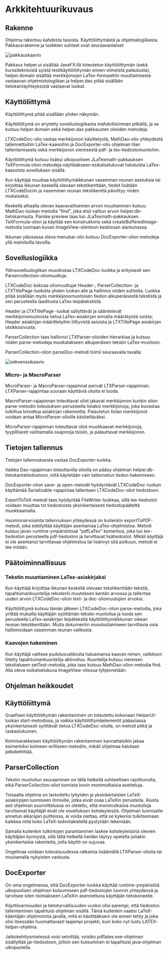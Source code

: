 # Arkkitehtuurikuvaus

## Rakenne
Ohjelma rakentuu kahdesta tasosta. Käyttöliittymästä ja ohjelmalogiikasta. Pakkausrakenne ja luokkien suhteet ovat seuraavanlaiset:

![pakkauskaavio](https://github.com/alekmus/LaTex-Helper/blob/master/dokumentointi/packagediagram.png)

 Pakkaus helper.ui sisältää JavaFX:llä toteutetun käyttöliittymän (sekä kurssiteknisistä syistä testikäyttöliittymän ennen viimeistä palautusta), helper.domain sisältää merkkijonojen LaTex-formaattiin muuttamisesta vastaavan ohjelmistologiikan ja helper.dao pitää sisällään tietokantayhteyksistä vastaavat luokat.

## Käyttöliittymä
Käyttöliittymä pitää sisällään yhden näkymän.

Käyttöliittymä on eriytetty sovelluslogiikasta mahdollisimman pitkällä, ja se kutsuu helper.domain sekä helper.dao pakkausten olioiden metodeja.

LTXCodeDoc-olio vastaa merkkijonon käsittelystä, MathDao-olio yhteydestä tallennettuihin LaTex-kaavoihin ja DocExporter-olio ohjelman tilan tallentamisesta sekä merkkijonon viemisestä pdf- ja tex-tiedostomuotoihin.

Käyttöliittymä kutsuu lisäksi ulkopuolisen JLaTexmath-pakkauksen TeXFormula olion metodeja näyttääkseen esikatselukuvat halutuista LaTex-kaavoista sovelluksen sisällä.

Kun käyttäjä muuttaa käyttöliittymäikkunan vasemman reunan asetuksia tai kirjoittaa ikkunan keskellä olevaan tekstikenttään, tiedot lisätään LTXCodeDociin ja vasemman reunan tekstikenttä päivittyy niiden mukaiseksi.

Keskellä alhaalla olevan kaavavalitsemen arvon muuttaminen kutsuu MathDao-luokan metodia "find", joka etsii valitun arvon helper.db-tietokannasta. Painike preview taas luo JLaTexmath-pakkauksen TeXFormula-olion ja käyttää sen konstruktoria sekä createBufferedImage-metodia luomaan kuvan ImageView-olentoon keskiosan alareunassa.

Ikkunan yläosassa oleva menubar-olio kutsuu DocExporter-olion metodeja yllä mainituilla tavoilla.

## Sovelluslogiikka

Ydinsovelluslogiikan muodostaa LTXCodeDoc-luokka ja erityisesti sen Parsercollection-oliomuuttuja.

LTXCodeDoc kokoaa oliomuuttujat Header-, ParserCollection- ja LTXTitlePage-luokista yhden luokan alle ja hallinnoi niiden suhteita. Luokka pitää sisällään myös merkkijonomuotoisen tiedon alkuperäisestä tekstistä ja sen perusteella laaditusta LaTex-leipätekstistä.

Header ja LTXTitlePage -luokat säilyttävät ja sääntelevät merkkijonomuotoista tietoa LaTex-asiakirjan ennalta määrätyistä osista; Header asiakirjan määrittelyihin liittyvistä asioista ja LTXTitlePage asiakirjan otsikkosivusta.

ParserCollection taas hallinnoi LTXParser-olioiden hierarkiaa ja kutsuu niiden parse-metodeja muokatakseen alkuperäisen tekstin LaTex-muotoon.

ParserCollection-olion parseDoc-metodi toimii seuraavalla tavalla:

![sekvenssikaavio](https://github.com/alekmus/LaTex-Helper/blob/master/dokumentointi/Parsercollection%20parseDoc(doc).png)

### Micro- ja MacroParser
MicroParser- ja MacroParser-rajapinnat perivät LTXParser-rajapinnan. LTXParser-rajapintaa suoraan käyttäviä olioita ei luoda.

MacroParser-rajapinnan toteuttavat oliot jakavat merkkijonon kunkin olion parse-metodin toteutuksen perusteella listaksi merkkijonoja, joka kuvastaa tulkittua toivottua asiakirjan rakennetta. Palautetun listan merkkijonot voidaan antaa MicroParser-olioille käsiteltäväksi.

MicroParser-rajapinnan toteuttavat oliot muokkaavat merkkijonoja, tyypillisesti vaihtamalla osajonoja toisiin, ja palauttavat merkkijonon.

## Tietojen tallennus
Tietojen tallennuksesta vastaa DocExporter-luokka.

Vaikka Dao-rajapinnan toteuttavilla olioilla on pääsy ohjelman helper.db-tietokantatiedostoon, niitä käytetään vain tallennetun tiedon hakemiseen.

DocExporter-olion save- ja open-metodit hyödyntävät LTXCodeDoc-luokan käyttämää Serializable-rajapintaa tallentaen LTXCodeDoc-oliot tiedostoon.

ExportToTeX-metodi taas hyödyntää FileWriter-luokkaa, sillä tex-tiedostot voidaan muuttaa txt tiedostoista yksinkertaisesti tiedostopäätettä muokkaamalla.

Huomionarvoisinta tallennuksen yhteydessä on kuitenkin exportToPDF-metodi, joka edellyttää käyttäjän asentamaa LaTex-ohjelmistoa. Metodi kutsuu javan runtime-ympäristössä "pdfLaTex" komentoa, joka luo tex-tiedoston perusteella pdf-tiedoston ja tarvittavat lisätiedostot. Mikäli käyttäjä ei ole asentanut tarvittavaa ohjelmistoa tai lisännyt sitä polkuun, metodi ei tee mitään.

## Päätoiminnallisuus
### Tekstin muuntaminen LaTex-asiakirjaksi
Kun käyttäjä kirjoittaa ikkunan keskellä olevaan tekstikenttään tekstiä, tapahtumankuuntelija rekisteröi muutoksen kentän arvossa ja tallentaa uuden arvon LTXCodeDoc-olion text- ja doc-oliomuutujien arvoksi.

Käyttöliittymä kutsuu tämän jälkeen LTXCodeDoc-olion parse-metodia, joka yrittää mukailla käyttäjän syöttämän tekstin muotoilua ja luoda sen perusteella LaTex-asiakirjan leipätekstiä käyttöliittymäikkunan oikean reunan tekstikenttään. Muita dokumentin muodostamiseen tarvittavia osia hallinnoidaan vasemman reunan valikosta.

### Kaavojen hakeminen
Kun käyttäjä valitsee pudotusvalikosta haluamansa kaavan nimen, valikkoon liitetty tapahtumankuuntelija aktivoituu. Kuuntelija kutsuu viereisen tekstialueen setText-metodia, joka taas kutsuu MathDao-olion metodia find. Alla oleva esikatselukuva ImageView-oliossa tyhjennetään.

## Ohjelman heikkoudet
## Käyttöliittymä
Graafisen käyttöliittymän rakentaminen on toteutettu kokonaan HelperUI-luokan start-metodissa, ja vaikka käyttöliittymäelementit pääasiassa yksinkertaisesti syöttävät tietoa LTXCodeDoc-oliolle, on metodi pitkä ja raskaslukuinen.

Kolmisarakkeisen käyttöliittymän rakentaminen kannattaisikin jakaa esimerkiksi kolmeen erilliseen metodiin, mikäli ohjelmaa halutaan jatkokehittää.

## ParserCollection
Tekstin muotoilun seuraaminen on tällä hetkellä suhteellisen rajoittunutta, eikä ParserCollection-oliot tunnista kovin monimutkaisia asetteluja.

Toisaalta ohjelma on tarkoitettu lyhyiden ja yksinkertaisten LaTeX-asiakirjojen luomiseen ihmisille, jotka eivät osaa LaTeXin perusteita. Alusta asti ohjelman suunnittelussa on oletettu, että monimutkaisia muotoiluja tarvitsevat käyttäjät eivät ole sovelluksen kohdeyleisöä. Ohjelman luomiselle annetun aikarajan puitteissa, ei voida olettaa, että se kykenisi tulkitsemaan kaikkea mitä koko LaTeX-ladontakielellä pystytään tekemään.

Samalla kuitenkin tulkintojen parantaminen laskee kohdeyleisönä olevien käyttäjien kynnystä, sillä tällä hetkellä heidän täytyy opetella joitakin yksinkertaisia rakenteita, jotta käyttö on sujuvaa.

Ongelmaa voidaan tulevaisuudessa ratkaista lisäämällä LTXParser-olioita tai muutamalla nykyisten vastuuta.

## DocExporter
On oma ongelmansa, että DocExporter-luokka käyttää runtime-ympäristöä ulkopuolisen ohjelman kutsumiseen pdf-tiedostojen luonnin yhteydessä ja tarvitsee siten toimiakseen LaTeXin asennettuna käyttäjän tietokoneelle.

Käyttövarmuuden ja tietoturvallisuuden vuoksi olisi parempi, että tiedoston tallentaminen tapahtuisi ohjelman sisällä. Tämä kuitenkin vaatisi LaTeX-kääntäjän ohjelmointia javalla, mitä ei käsittääkseni ole ennen tehty ja joka olisi itsessään huomattavasti laajempi projekti, kuin koko nyt luotu LATEX-helper-ohjelma.

Jatkokehitysmielessä voisi selvittää, voisiko pdflatex.exe-ohjelman sisällyttää jar-tiedostoon, jolloin sen kutsuminen ei tapahtuisi java-ohjelman ulkopuolella.

